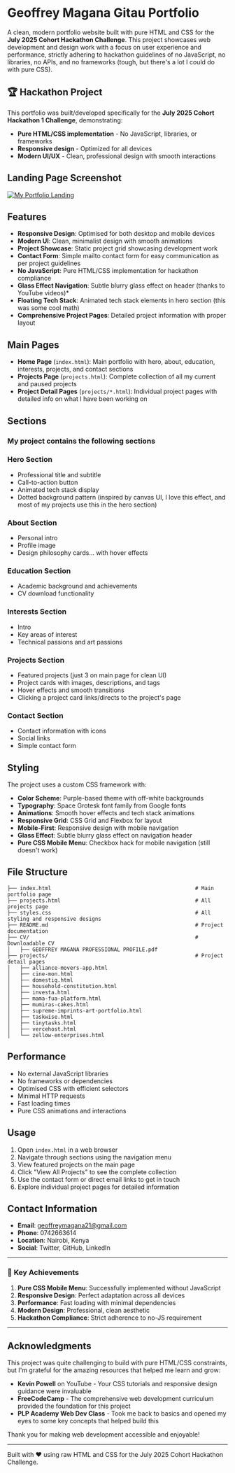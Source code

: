 # Geoffrey Magana Gitau Portfolio

A clean, modern portfolio website built with pure HTML and CSS for the **July 2025 Cohort Hackathon Challenge**. This project showcases web development and design work with a focus on user experience and performance, strictly adhering to hackathon guidelines of no JavaScript, no libraries, no APIs, and no frameworks (tough, but there's a lot I could do with pure CSS).

## 🏆 Hackathon Project

This portfolio was built/developed specifically for the **July 2025 Cohort Hackathon 1 Challenge**, demonstrating:
- **Pure HTML/CSS implementation** - No JavaScript, libraries, or frameworks
- **Responsive design** - Optimized for all devices
- **Modern UI/UX** - Clean, professional design with smooth interactions

## Landing Page Screenshot
[![My Portfolio Landing](https://res.cloudinary.com/dwqwwb2fh/image/upload/v1754080749/emidvgkx5sh96ej9t6cs.png)]()
## Features

- **Responsive Design**: Optimised for both desktop and mobile devices
- **Modern UI**: Clean, minimalist design with smooth animations
- **Project Showcase**: Static project grid showcasing development work
- **Contact Form**: Simple mailto contact form for easy communication as per project guidelines
- **No JavaScript**: Pure HTML/CSS implementation for hackathon compliance
- **Glass Effect Navigation**: Subtle blurry glass effect on header (thanks to YouTube videos)*
- **Floating Tech Stack**: Animated tech stack elements in hero section (this was some cool math)
- **Comprehensive Project Pages**: Detailed project information with proper layout

## Main Pages

- **Home Page** (`index.html`): Main portfolio with hero, about, education, interests, projects, and contact sections
- **Projects Page** (`projects.html`): Complete collection of all my current and paused projects
- **Project Detail Pages** (`projects/*.html`): Individual project pages with detailed info on what I have been working on

## Sections
### My project contains the following sections

### Hero Section
- Professional title and subtitle
- Call-to-action button
- Animated tech stack display
- Dotted background pattern (inspired by canvas UI, I love this effect, and most of my projects use this in the hero section)

### About Section
- Personal intro
- Profile image
- Design philosophy cards... with hover effects

### Education Section
- Academic background and achievements
- CV download functionality

### Interests Section
- Intro
- Key areas of interest
- Technical passions and art passions

### Projects Section
- Featured projects (just 3 on main page for clean UI)
- Project cards with images, descriptions, and tags
- Hover effects and smooth transitions
- Clicking a project card links/directs to the project's page

### Contact Section
- Contact information with icons
- Social links
- Simple contact form

## Styling

The project uses a custom CSS framework with:

- **Color Scheme**: Purple-based theme with off-white backgrounds
- **Typography**: Space Grotesk font family from Google fonts
- **Animations**: Smooth hover effects and tech stack animations
- **Responsive Grid**: CSS Grid and Flexbox for layout
- **Mobile-First**: Responsive design with mobile navigation
- **Glass Effect**: Subtle blurry glass effect on navigation header
- **Pure CSS Mobile Menu**: Checkbox hack for mobile navigation (still doesn't work)

## File Structure

```
├── index.html                                              # Main portfolio page
├── projects.html                                           # All projects page
├── styles.css                                              # All styling and responsive designs
├── README.md                                               # Project documentation
├── CV/                                                     # Downloadable CV
│   ├── GEOFFREY MAGANA PROFESSIONAL PROFILE.pdf
├── projects/                                               # Project detail pages
│   ├── alliance-movers-app.html
│   ├── cine-mon.html
│   ├── domestiq.html
│   ├── household-constitution.html
│   ├── investa.html
│   ├── mama-fua-platform.html
│   ├── mumiras-cakes.html
│   ├── supreme-imprints-art-portfolio.html
│   ├── taskwise.html
│   ├── tinytasks.html
│   ├── vercehost.html
│   └── zellow-enterprises.html
```

## Performance

- No external JavaScript libraries
- No frameworks or dependencies
- Optimised CSS with efficient selectors
- Minimal HTTP requests
- Fast loading times
- Pure CSS animations and interactions

## Usage

1. Open `index.html` in a web browser
2. Navigate through sections using the navigation menu
3. View featured projects on the main page
4. Click "View All Projects" to see the complete collection
5. Use the contact form or direct email links to get in touch
6. Explore individual project pages for detailed information

## Contact Information

- **Email**: geoffreymagana21@gmail.com
- **Phone**: 0742663614
- **Location**: Nairobi, Kenya
- **Social**: Twitter, GitHub, LinkedIn

---

### 🎉 **Key Achievements**

1. **Pure CSS Mobile Menu**: Successfully implemented without JavaScript
2. **Responsive Design**: Perfect adaptation across all devices
3. **Performance**: Fast loading with minimal dependencies
4. **Modern Design**: Professional, clean aesthetic
5. **Hackathon Compliance**: Strict adherence to no-JS requirement

---

##  **Acknowledgments**

This project was quite challenging to build with pure HTML/CSS constraints, but I'm grateful for the amazing resources that helped me learn and grow:

- **Kevin Powell** on YouTube - Your CSS tutorials and responsive design guidance were invaluable
- **FreeCodeCamp** - The comprehensive web development curriculum provided the foundation for this project
- **PLP Academy Web Dev Class** - Took me back to basics and opened my eyes to some key concepts that helped build this

Thank you for making web development accessible and enjoyable! 

---

Built with ❤️ using raw HTML and CSS for the July 2025 Cohort Hackathon Challenge.
